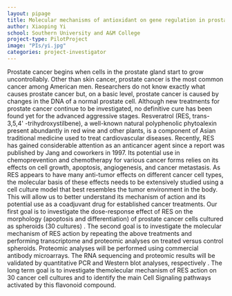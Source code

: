 ```yaml
---
layout: pipage
title: Molecular mechanisms of antioxidant on gene regulation in prostate cancer cells
author: Xiaoping Yi
school: Southern University and A&M College
project-type: PilotProject
image: "PIs/yi.jpg"
categories: project-investigator
---
```


<p>Prostate cancer begins when cells in the prostate gland start to grow uncontrollably. Other than skin cancer, prostate cancer is the most common cancer among American men. Researchers do not know exactly what causes prostate cancer but, on a basic level, prostate cancer is caused by changes in the DNA of a normal prostate cell. Although new treatments for prostate cancer continue to be investigated, no definitive cure has been found yet for the advanced aggressive stages. Resveratrol (RES, trans-3,5,4' -trihydroxystilbene), a well-known natural polyphenolic phytoalexin present abundantly in red wine and other plants, is a component of Asian traditional medicine used to treat cardiovascular diseases. Recently, RES has gained considerable attention as an anticancer agent since a report was published by Jang and coworkers in 1997. Its potential use in chemoprevention and chemotherapy for various cancer forms relies on its effects on cell growth, apoptosis, angiogenesis, and cancer metastasis. As RES appears to have many anti-tumor effects on different cancer cell types, the molecular basis of these effects needs to be extensively studied using a cell culture model that best resembles the tumor environment in the body. This will allow us to better understand its mechanism of action and its potential use as a coadjuvant drug for established cancer treatments. Our first goal is to investigate the dose-response effect of RES on the morphology (apoptosis and differentiation) of prostate cancer cells cultured as spheroids (30 cultures) . The second goal is to investigate the molecular mechanism of RES action by repeating the above treatments and performing transcriptome and proteomic analyses on treated versus control spheroids. Proteomic analyses will be performed using commercial antibody microarrays. The RNA sequencing and proteomic results will be validated by quantitative PCR and Western blot analyses, respectively . The long term goal is to investigate themolecular mechanism of RES action on 30 cancer cell cultures and to identify the main Cell Signaling pathways activated by this flavonoid compound.</p>
